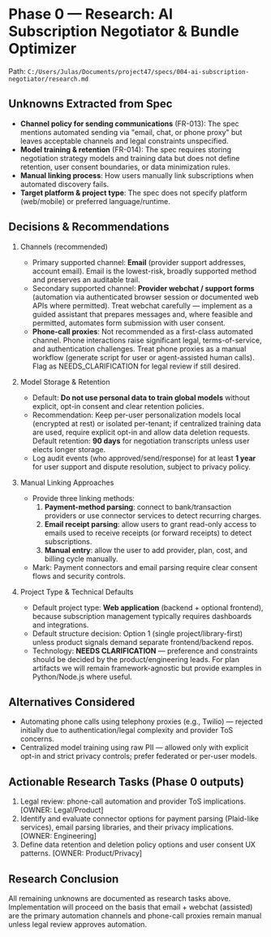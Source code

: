 # Phase 0 — Research: AI Subscription Negotiator & Bundle Optimizer

Path: `C:/Users/Julas/Documents/project47/specs/004-ai-subscription-negotiator/research.md`

## Unknowns Extracted from Spec

- **Channel policy for sending communications** (FR-013): The spec mentions automated sending via "email, chat, or phone proxy" but leaves acceptable channels and legal constraints unspecified.
- **Model training & retention** (FR-014): The spec requires storing negotiation strategy models and training data but does not define retention, user consent boundaries, or data minimization rules.
- **Manual linking process**: How users manually link subscriptions when automated discovery fails.
- **Target platform & project type**: The spec does not specify platform (web/mobile) or preferred language/runtime.

## Decisions & Recommendations

1. Channels (recommended)
   - Primary supported channel: **Email** (provider support addresses, account email). Email is the lowest-risk, broadly supported method and preserves an auditable trail.
   - Secondary supported channel: **Provider webchat / support forms** (automation via authenticated browser session or documented web APIs where permitted). Treat webchat carefully — implement as a guided assistant that prepares messages and, where feasible and permitted, automates form submission with user consent.
   - **Phone-call proxies**: Not recommended as a first-class automated channel. Phone interactions raise significant legal, terms-of-service, and authentication challenges. Treat phone proxies as a manual workflow (generate script for user or agent-assisted human calls). Flag as NEEDS_CLARIFICATION for legal review if still desired.

2. Model Storage & Retention
   - Default: **Do not use personal data to train global models** without explicit, opt-in consent and clear retention policies.
   - Recommendation: Keep per-user personalization models local (encrypted at rest) or isolated per-tenant; if centralized training data are used, require explicit opt-in and allow data deletion requests. Default retention: **90 days** for negotiation transcripts unless user elects longer storage.
   - Log audit events (who approved/send/response) for at least **1 year** for user support and dispute resolution, subject to privacy policy.

3. Manual Linking Approaches
   - Provide three linking methods:
     1. **Payment-method parsing**: connect to bank/transaction providers or use connector services to detect recurring charges.
     2. **Email receipt parsing**: allow users to grant read-only access to emails used to receive receipts (or forward receipts) to detect subscriptions.
     3. **Manual entry**: allow the user to add provider, plan, cost, and billing cycle manually.
   - Mark: Payment connectors and email parsing require clear consent flows and security controls.

4. Project Type & Technical Defaults
   - Default project type: **Web application** (backend + optional frontend), because subscription management typically requires dashboards and integrations.
   - Default structure decision: Option 1 (single project/library-first) unless product signals demand separate frontend/backend repos.
   - Technology: **NEEDS CLARIFICATION** — preference and constraints should be decided by the product/engineering leads. For plan artifacts we will remain framework-agnostic but provide examples in Python/Node.js where useful.

## Alternatives Considered

- Automating phone calls using telephony proxies (e.g., Twilio) — rejected initially due to authentication/legal complexity and provider ToS concerns.
- Centralized model training using raw PII — allowed only with explicit opt-in and strict privacy controls; prefer federated or per-user models.

## Actionable Research Tasks (Phase 0 outputs)

1. Legal review: phone-call automation and provider ToS implications. [OWNER: Legal/Product]  
2. Identify and evaluate connector options for payment parsing (Plaid-like services), email parsing libraries, and their privacy implications. [OWNER: Engineering]  
3. Define data retention and deletion policy options and user consent UX patterns. [OWNER: Product/Privacy]

## Research Conclusion

All remaining unknowns are documented as research tasks above. Implementation will proceed on the basis that email + webchat (assisted) are the primary automation channels and phone-call proxies remain manual unless legal review approves automation.
